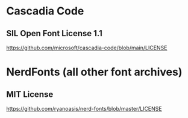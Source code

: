 # Cascadia Code

## SIL Open Font License 1.1
https://github.com/microsoft/cascadia-code/blob/main/LICENSE

# NerdFonts (all other font archives)

## MIT License
https://github.com/ryanoasis/nerd-fonts/blob/master/LICENSE